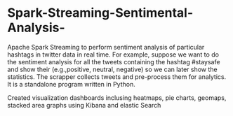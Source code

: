 # Spark-Streaming-Sentimental-Analysis-

 Apache Spark Streaming to perform sentiment analysis of particular hashtags in twitter data in real time. For example, suppose we want to do the sentiment analysis for all the tweets containing the hashtag #staysafe and show their (e.g.,positive, neutral, negative) so we can later show the statistics.
The scrapper collects tweets and pre-process them for analytics. It is a standalone program written in Python.

Created visualization dashboards inclusing heatmaps, pie charts, geomaps, stacked area graphs using Kibana and elastic Search
